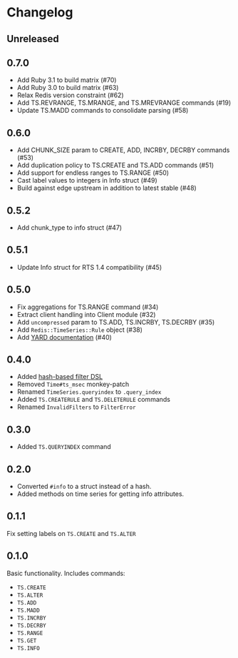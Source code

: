 # Changelog

## Unreleased

## 0.7.0
* Add Ruby 3.1 to build matrix (#70)
* Add Ruby 3.0 to build matrix (#63)
* Relax Redis version constraint (#62)
* Add TS.REVRANGE, TS.MRANGE, and TS.MREVRANGE commands (#19)
* Update TS.MADD commands to consolidate parsing (#58)

## 0.6.0
* Add CHUNK_SIZE param to CREATE, ADD, INCRBY, DECRBY commands (#53)
* Add duplication policy to TS.CREATE and TS.ADD commands (#51)
* Add support for endless ranges to TS.RANGE (#50)
* Cast label values to integers in Info struct (#49)
* Build against edge upstream in addition to latest stable (#48)

## 0.5.2
* Add chunk_type to info struct (#47)

## 0.5.1
* Update Info struct for RTS 1.4 compatibility (#45)

## 0.5.0
* Fix aggregations for TS.RANGE command (#34)
* Extract client handling into Client module (#32)
* Add `uncompressed` param to TS.ADD, TS.INCRBY, TS.DECRBY (#35)
* Add `Redis::TimeSeries::Rule` object (#38)
* Add [YARD documentation](https://rubydoc.info/gems/redis-time-series) (#40)

## 0.4.0
* Added [hash-based filter DSL](https://github.com/dzunk/redis-time-series/tree/7173c73588da50614c02f9c89bf2ecef77766a78#filter-dsl)
* Removed `Time#ts_msec` monkey-patch
* Renamed `TimeSeries.queryindex` to `.query_index`
* Added `TS.CREATERULE` and `TS.DELETERULE` commands
* Renamed `InvalidFilters` to `FilterError`

## 0.3.0
* Added `TS.QUERYINDEX` command

## 0.2.0
* Converted `#info` to a struct instead of a hash.
* Added methods on time series for getting info attributes.

## 0.1.1
Fix setting labels on `TS.CREATE` and `TS.ALTER`

## 0.1.0

Basic functionality. Includes commands:
* `TS.CREATE`
* `TS.ALTER`
* `TS.ADD`
* `TS.MADD`
* `TS.INCRBY`
* `TS.DECRBY`
* `TS.RANGE`
* `TS.GET`
* `TS.INFO`
